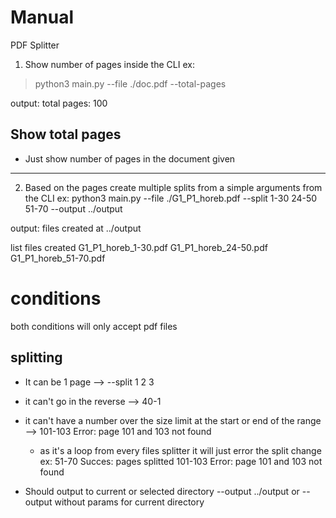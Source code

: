 # Manual
PDF Splitter 

1. Show number of pages inside the CLI
ex:
> python3 main.py --file ./doc.pdf --total-pages 

output:
total pages: 100

## Show total pages
- Just show number of pages in the document given
---

2. Based on the pages create multiple splits from a simple arguments from the CLI
ex:
python3 main.py --file ./G1_P1_horeb.pdf --split 1-30 24-50 51-70 --output ../output

output:
files created at ../output 

list files created
G1_P1_horeb_1-30.pdf
G1_P1_horeb_24-50.pdf
G1_P1_horeb_51-70.pdf

# conditions
both conditions will only accept pdf files
## splitting
- It can be 1 page --> --split 1 2 3

- it can't go in the reverse --> 40-1

- it can't have a number over the size limit at the start or end of the range --> 101-103 Error: page 101 and 103 not found
    - as it's a loop from every files splitter it will just error the split change 
        ex: 
            51-70 Succes: pages splitted
            101-103 Error: page 101 and 103 not found

- Should output to current or selected directory
    --output ../output or --output without params for current directory

